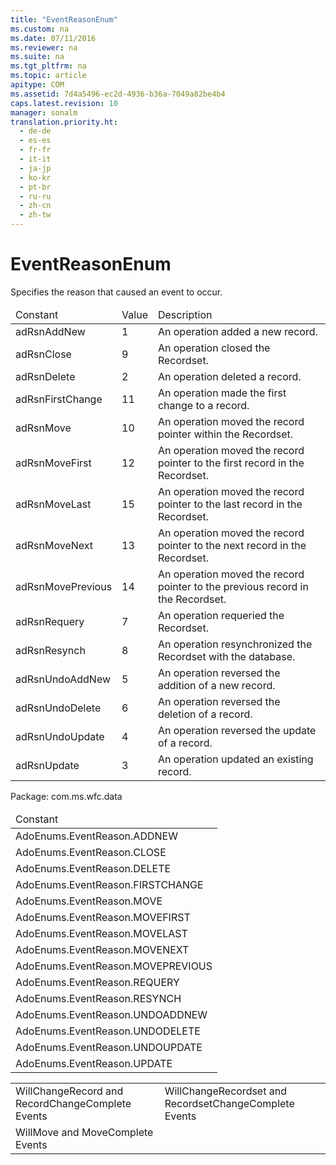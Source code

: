```yaml
---
title: "EventReasonEnum"
ms.custom: na
ms.date: 07/11/2016
ms.reviewer: na
ms.suite: na
ms.tgt_pltfrm: na
ms.topic: article
apitype: COM
ms.assetid: 7d4a5496-ec2d-4936-b36a-7049a82be4b4
caps.latest.revision: 10
manager: sonalm
translation.priority.ht: 
  - de-de
  - es-es
  - fr-fr
  - it-it
  - ja-jp
  - ko-kr
  - pt-br
  - ru-ru
  - zh-cn
  - zh-tw
---
```

# EventReasonEnum
<?xml version="1.0" encoding="utf-8"?>
<developerReferenceWithoutSyntaxDocument xmlns="http://ddue.schemas.microsoft.com/authoring/2003/5" xmlns:xlink="http://www.w3.org/1999/xlink" xmlns:xsi="http://www.w3.org/2001/XMLSchema-instance" xsi:schemaLocation="http://ddue.schemas.microsoft.com/authoring/2003/5 http://dduestorage.blob.core.windows.net/ddueschema/developer.xsd">
  <introduction>
    <para>Specifies the reason that caused an event to occur.</para>
    <table xmlns:caps="http://schemas.microsoft.com/build/caps/2013/11">
      <thead>
        <tr>
          <TD>
            <para>Constant</para>
          </TD>
          <TD>
            <para>Value</para>
          </TD>
          <TD>
            <para>Description</para>
          </TD>
        </tr>
      </thead>
      <tbody>
        <tr>
          <TD>
            <para>
              <legacyBold>adRsnAddNew</legacyBold>
            </para>
          </TD>
          <TD>
            <para>1</para>
          </TD>
          <TD>
            <para>An operation added a new record.</para>
          </TD>
        </tr>
        <tr>
          <TD>
            <para>
              <legacyBold>adRsnClose</legacyBold>
            </para>
          </TD>
          <TD>
            <para>9</para>
          </TD>
          <TD>
            <para>An operation closed the <legacyBold>Recordset</legacyBold>.</para>
          </TD>
        </tr>
        <tr>
          <TD>
            <para>
              <legacyBold>adRsnDelete</legacyBold>
            </para>
          </TD>
          <TD>
            <para>2</para>
          </TD>
          <TD>
            <para>An operation deleted a record.</para>
          </TD>
        </tr>
        <tr>
          <TD>
            <para>
              <legacyBold>adRsnFirstChange</legacyBold>
            </para>
          </TD>
          <TD>
            <para>11</para>
          </TD>
          <TD>
            <para>An operation made the first change to a record.</para>
          </TD>
        </tr>
        <tr>
          <TD>
            <para>
              <legacyBold>adRsnMove</legacyBold>
            </para>
          </TD>
          <TD>
            <para>10</para>
          </TD>
          <TD>
            <para>An operation moved the record pointer within the <legacyBold>Recordset</legacyBold>.</para>
          </TD>
        </tr>
        <tr>
          <TD>
            <para>
              <legacyBold>adRsnMoveFirst</legacyBold>
            </para>
          </TD>
          <TD>
            <para>12</para>
          </TD>
          <TD>
            <para>An operation moved the record pointer to the first record in the <legacyBold>Recordset</legacyBold>.</para>
          </TD>
        </tr>
        <tr>
          <TD>
            <para>
              <legacyBold>adRsnMoveLast</legacyBold>
            </para>
          </TD>
          <TD>
            <para>15</para>
          </TD>
          <TD>
            <para>An operation moved the record pointer to the last record in the <legacyBold>Recordset</legacyBold>.</para>
          </TD>
        </tr>
        <tr>
          <TD>
            <para>
              <legacyBold>adRsnMoveNext</legacyBold>
            </para>
          </TD>
          <TD>
            <para>13</para>
          </TD>
          <TD>
            <para>An operation moved the record pointer to the next record in the <legacyBold>Recordset</legacyBold>.</para>
          </TD>
        </tr>
        <tr>
          <TD>
            <para>
              <legacyBold>adRsnMovePrevious</legacyBold>
            </para>
          </TD>
          <TD>
            <para>14</para>
          </TD>
          <TD>
            <para>An operation moved the record pointer to the previous record in the <legacyBold>Recordset</legacyBold>.</para>
          </TD>
        </tr>
        <tr>
          <TD>
            <para>
              <legacyBold>adRsnRequery</legacyBold>
            </para>
          </TD>
          <TD>
            <para>7</para>
          </TD>
          <TD>
            <para>An operation requeried the <legacyLink xlink:href="ede1415f-c3df-4cc5-a05b-2576b2b84b60">Recordset</legacyLink>.</para>
          </TD>
        </tr>
        <tr>
          <TD>
            <para>
              <legacyBold>adRsnResynch</legacyBold>
            </para>
          </TD>
          <TD>
            <para>8</para>
          </TD>
          <TD>
            <para>An operation resynchronized the <legacyBold>Recordset</legacyBold> with the database.</para>
          </TD>
        </tr>
        <tr>
          <TD>
            <para>
              <legacyBold>adRsnUndoAddNew</legacyBold>
            </para>
          </TD>
          <TD>
            <para>5</para>
          </TD>
          <TD>
            <para>An operation reversed the addition of a new record.</para>
          </TD>
        </tr>
        <tr>
          <TD>
            <para>
              <legacyBold>adRsnUndoDelete</legacyBold>
            </para>
          </TD>
          <TD>
            <para>6</para>
          </TD>
          <TD>
            <para>An operation reversed the deletion of a record.</para>
          </TD>
        </tr>
        <tr>
          <TD>
            <para>
              <legacyBold>adRsnUndoUpdate</legacyBold>
            </para>
          </TD>
          <TD>
            <para>4</para>
          </TD>
          <TD>
            <para>An operation reversed the update of a record.</para>
          </TD>
        </tr>
        <tr>
          <TD>
            <para>
              <legacyBold>adRsnUpdate</legacyBold>
            </para>
          </TD>
          <TD>
            <para>3</para>
          </TD>
          <TD>
            <para>An operation updated an existing record.</para>
          </TD>
        </tr>
      </tbody>
    </table>
  </introduction>
  <section>
    <title>ADO/WFC Equivalent</title>
    <content>
      <para>Package: <legacyBold>com.ms.wfc.data</legacyBold></para>
      <table xmlns:caps="http://schemas.microsoft.com/build/caps/2013/11">
        <thead>
          <tr>
            <TD>
              <para>Constant</para>
            </TD>
          </tr>
        </thead>
        <tbody>
          <tr>
            <TD>
              <para>AdoEnums.EventReason.ADDNEW</para>
            </TD>
          </tr>
          <tr>
            <TD>
              <para>AdoEnums.EventReason.CLOSE</para>
            </TD>
          </tr>
          <tr>
            <TD>
              <para>AdoEnums.EventReason.DELETE</para>
            </TD>
          </tr>
          <tr>
            <TD>
              <para>AdoEnums.EventReason.FIRSTCHANGE</para>
            </TD>
          </tr>
          <tr>
            <TD>
              <para>AdoEnums.EventReason.MOVE</para>
            </TD>
          </tr>
          <tr>
            <TD>
              <para>AdoEnums.EventReason.MOVEFIRST</para>
            </TD>
          </tr>
          <tr>
            <TD>
              <para>AdoEnums.EventReason.MOVELAST</para>
            </TD>
          </tr>
          <tr>
            <TD>
              <para>AdoEnums.EventReason.MOVENEXT</para>
            </TD>
          </tr>
          <tr>
            <TD>
              <para>AdoEnums.EventReason.MOVEPREVIOUS</para>
            </TD>
          </tr>
          <tr>
            <TD>
              <para>AdoEnums.EventReason.REQUERY</para>
            </TD>
          </tr>
          <tr>
            <TD>
              <para>AdoEnums.EventReason.RESYNCH</para>
            </TD>
          </tr>
          <tr>
            <TD>
              <para>AdoEnums.EventReason.UNDOADDNEW</para>
            </TD>
          </tr>
          <tr>
            <TD>
              <para>AdoEnums.EventReason.UNDODELETE</para>
            </TD>
          </tr>
          <tr>
            <TD>
              <para>AdoEnums.EventReason.UNDOUPDATE</para>
            </TD>
          </tr>
          <tr>
            <TD>
              <para>AdoEnums.EventReason.UPDATE</para>
            </TD>
          </tr>
        </tbody>
      </table>
    </content>
  </section>
  <section>
    <title>Applies To</title>
    <content>
      <table xmlns:caps="http://schemas.microsoft.com/build/caps/2013/11">
        <tbody>
          <tr>
            <TD>
              <para>
                <link xlink:href="cbc369fd-63af-4a7d-96ae-efa91b78ca69">WillChangeRecord and RecordChangeComplete Events</link>
              </para>
            </TD>
            <TD>
              <para>
                <link xlink:href="d5d44659-e0d9-46d9-a297-99c43555082f">WillChangeRecordset and RecordsetChangeComplete Events</link>
              </para>
            </TD>
          </tr>
          <tr>
            <TD>
              <para>
                <link xlink:href="1a3d1042-4f30-4526-a0c7-853c242496db">WillMove and MoveComplete Events</link>
              </para>
            </TD>
            <TD>
              <para> </para>
            </TD>
          </tr>
        </tbody>
      </table>
    </content>
  </section>
  <relatedTopics />
</developerReferenceWithoutSyntaxDocument>